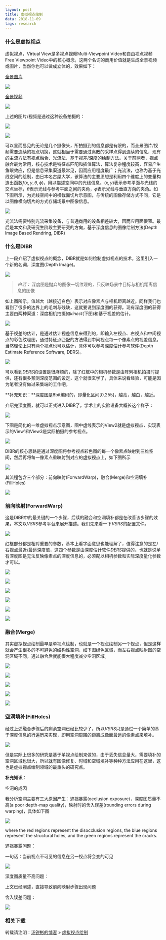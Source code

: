 ```yaml
---
layout: post
title: 虚拟视点绘制
data: 2018-11-09
tags: research
---
```


### 什么是虚拟视点

虚拟视点，Virtual View是多视点视频Multi-Viewpoint Video和自由视点视频Free Viewpoint Video中的核心概念，这两个名词的商用价值就是生成全景视频或图片，当然你也可以做成立体的，效果如下：

[全景图片](https://www.skypixel.com/photos/3f832df4-d747-4b06-a8e4-a9f5c20a4525)

![](/images/posts/virtualview/001.png)

[全景视频](https://v.youku.com/v_show/id_XMTcxOTc1ODIzNg==.html?spm=a2h1n.8261147.reload_1.1~3!2~5~A&s=12d1b22f75ab11e6bdbb)

![](/images/posts/virtualview/002.png)

上述的图片/视频是通过这种设备拍摄的：

![](/images/posts/virtualview/003.png)

![](/images/posts/virtualview/004.png)

可以显而易见的无论是几个摄像头，所拍摄到的信息都是有限的，而全景图片/视频需要连续的视点切换，这就相当于需要通过离散的采样点得到连续的信息，现有的主流方法有视点融合、光流法、基于视差/深度的绘制方法。关于前两者，视点融合最为常用，核心技术是特征点匹配和插值算法，算法复杂程度较高，容易产生鱼眼效应，但是信息采集渠道最常见，因而应用程度最广；光流法，也称为基于光线空间的绘制，由日本名古屋大学，该算法的主要思想是利用四个维度上的变量构造出函数$f(x,y,\theta,\phi)$，用以描述空间中的光线信息。$(x,y)$表示参考平面与光线的交点坐标，$\theta$表示光线与参考平面之间的夹角，$\phi$表示光线与垂直方向的夹角。如下图所示，为光线空间中的横截面切片示意图，与传统的图像存储方式不同，它是以图像横向切片的方式存储场景中图像信息。

![](/images/posts/virtualview/005.png)

光流法需要特别光流采集设备，与普通商用的设备相差较大，因而应用面很窄。最后是本文和我研究生阶段主要研究的方向，基于深度信息的图像绘制方法(Depth Image Based Rendring, DIBR)

### 什么是DIBR

上一段介绍了虚拟视点的概念，DIBR就是如何绘制虚拟视点的技术。这里引入一个新的名词，深度图(Depth Image)。

![](/images/posts/virtualview/006.png)

> *白话：* 深度图是抛弃的图像一切纹理的，只反映场景中目标与相机距离信息的图像

如上图所示，值越大（越接近白色）表示对应像素点与相机距离越近。同样我们也看到了很多的边界上的毛刺与残缺，这就要说到深度图的获得。现有深度图的获得主要由两种渠道：深度相机拍摄如*kinect*(下图)和基于视差的估计。

![](/images/posts/virtualview/007.png)

基于视差的估计，是通过估计视差信息来得到的，即输入左视点、右视点和中间视点的彩色纹理图，通过特征点匹配的方法得到中间视点每一个像素点的视差信息。当然理论上只有两个视点也可以估计，具体可以参考深度估计参考软件(Depth Estimate Reference Software, DERS)。

![](/images/posts/virtualview/008.png)

可以看到*DERS*的设置是很麻烦的，除了红框中的相机参数是由阵列相机拍摄时提供，还有很多预测深度范围的设定，这个就很玄学了，具体来说看经验，可能是因为笔者没有做过采集端的工作吧。

**补充知识：**深度图是8bit编码的，即量化区间[0,255]，越亮，越白，越近。

介绍完深度图，就可以正式进入DIBR了。学术上的实验设备大概长这个样子：

![](/images/posts/virtualview/009.png)

下图是简化的一维虚拟视点示意图，图中虚线表示的View2就是虚拟视点，实现表示的View1和View3是实际拍摄的参考视点。

![](/images/posts/virtualview/010.png)

DIBR的核心思路是通过深度图将参考视点彩色图的每一个像素点映射到三维空间，然后再将每一像素点重映射到对应的虚拟视点上，如下图所示

![](/images/posts/virtualview/011.png)

其流程包含三个部分：前向映射(ForwardWarp)，融合(Merge)和空洞填补(FillHoles)

![](/images/posts/virtualview/012.png)

### 前向映射(ForwardWarp)

这是DIBR中的最关键的一个步骤，后续的融合和空洞填补都是在改善该步骤的效果，本文以*VSRS*参考平台来展开描述。我们先来看一下*VSRS*的配置文件。

![](/images/posts/virtualview/013.png)

红框部分都是相对重要的参数，基本上看字面意思也能理解了，值得注意的是左/右视点最近/最远深度值，这四个参数是由深度估计软件*DERS*提供的，也就是说单有深度图是无法反映像素点的深度信息的，必须配以相机参数和实际深度量化参数才可以。

![](/images/posts/virtualview/014.png)

![](/images/posts/virtualview/015.png)

![](/images/posts/virtualview/016.png)

![](/images/posts/virtualview/017.png)

![](/images/posts/virtualview/018.png)

![](/images/posts/virtualview/019.png)

### 融合(Merge)

其实虚拟视点绘制最早是单视点绘制，也就是一个视点绘制另一个视点，但是这样就会产生很多的不可避免的结构性空洞，如下图绿色区域，而左右视点映射图的空洞区域不同，通过融合后就能很大程度减少空洞区域。

![](/images/posts/virtualview/025.png)

![](/images/posts/virtualview/020.png)

![](/images/posts/virtualview/021.png)

![](/images/posts/virtualview/022.png)

![](/images/posts/virtualview/023.png)

### 空洞填补(FillHoles)

经过上述融合步骤后的剩余空洞已经比较少了，所以*VSRS*只是通过一个简单的基于深度信息的行遍历来实现，即用空洞周围的距离成像面最远的像素点来填补。

![](/images/posts/virtualview/024.png)

但是实际上很多的研究是基于单视点绘制来做的，由于丢失信息量大，需要填补的空洞区域也很大，所以就有图像修复、时域和空域填补等种种方法应用在这里，这也是虚拟视点绘制领域的最重头的研究点。

**补充知识：**

空洞的成因

我分析空洞主要有三大原因产生：遮挡暴露(occlusion exposure)，深度图质量不高(a poor depth-map quality)，映射时的舍入误差(rounding errors during warping)，具体如下图

![](/images/posts/virtualview/026.png)

where the red regions represent the disocclusion regions, the blue regions represent the structural holes, and the green regions represent the cracks. 

遮挡暴露问题：

一句话：当前视点不可见的信息在另一视点将会变的可见

![](/images/posts/virtualview/027.png)

深度图质量不高问题：

上文已经阐述，直接导致前向映射步骤出现问题

舍入误差问题：

![](/images/posts/virtualview/028.png)

### 相关下载
  
转载请注明：[汤锐彬的博客](https://nbsmalltree.github.io) » [虚拟视点绘制](https://nbsmalltree.github.io/2018/04/Online_Commit_Guide/)

